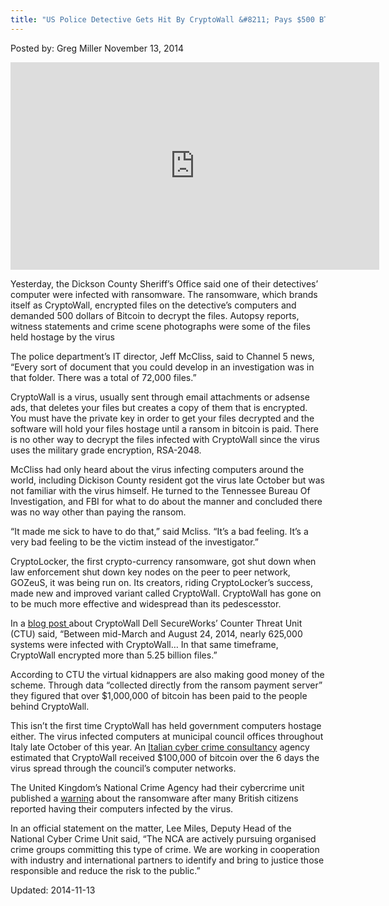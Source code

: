 ```yaml
---
title: "US Police Detective Gets Hit By CryptoWall &#8211; Pays $500 BTC Ransom"
---
```


Posted by: Greg Miller
<span>November 13, 2014</span>

<p><iframe src="http://launch.newsinc.com/?type=VideoPlayer/Single&amp;widgetId=1&amp;trackingGroup=69016&amp;siteSection=ndn&amp;videoId=28142084&amp;playlistId=15138" width="590" height="332" frameborder="no" marginwidth="0" marginheight="0" scrolling="no"></iframe></p>
<p>Yesterday, the Dickson County Sheriff&#8217;s Office said one of their detectives’ computer were infected with ransomware. The ransomware, which brands itself as CryptoWall, encrypted files on the detective&#8217;s computers and demanded 500 dollars of Bitcoin to decrypt the files. Autopsy reports, witness statements and crime scene photographs were some of the files held hostage by the virus</p>
<p>The police department’s IT director, Jeff McCliss, said to Channel 5 news, &#8220;Every sort of document that you could develop in an investigation was in that folder. There was a total of 72,000 files.”</p>
<p>CryptoWall is a virus, usually sent through email attachments or adsense ads, that deletes your files but creates a copy of them that is encrypted. You must have the private key in order to get your files decrypted and the software will hold your files hostage until a ransom in bitcoin is paid. There is no other way to decrypt the files infected with CryptoWall since the virus uses the military grade encryption, RSA-2048.</p>
<p>McCliss had only heard about the virus infecting computers around the world, including Dickison County resident got the virus late October but was not familiar with the virus himself. He turned to the Tennessee Bureau Of Investigation, and FBI for what to do about the manner and concluded there was no way other than paying the ransom.</p>
<p>&#8220;It made me sick to have to do that,” said Mcliss. &#8220;It&#8217;s a bad feeling. It&#8217;s a very bad feeling to be the victim instead of the investigator.”</p>
<p>CryptoLocker, the first crypto-currency ransomware, got shut down when law enforcement shut down key nodes on the peer to peer network, GOZeuS, it was being run on. Its creators, riding CryptoLocker’s success, made new and improved variant called CryptoWall. CryptoWall has gone on to be much more effective and widespread than its pedescesstor.</p>
<p>In a <a href="http://www.secureworks.com/cyber-threat-intelligence/threats/cryptowall-ransomware/">blog post </a>about CryptoWall Dell SecureWorks’ Counter Threat Unit (CTU) said, “Between mid-March and August 24, 2014, nearly 625,000 systems were infected with CryptoWall&#8230; In that same timeframe, CryptoWall encrypted more than 5.25 billion files.”</p>
<p>According to CTU the virtual kidnappers are also making good money of the scheme. Through data “collected directly from the ransom payment server” they figured that over $1,000,000 of bitcoin has been paid to the people behind CryptoWall.</p>
<p>This isn’t the first time CryptoWall has held government computers hostage either. The virus infected computers at municipal council offices throughout Italy late October of this year. An <a href="http://www.difob.it/">Italian cyber crime consultancy</a> agency estimated that CryptoWall received $100,000 of bitcoin over the 6 days the virus spread through the council&#8217;s computer networks.</p>
<p>The United Kingdom’s National Crime Agency had their cybercrime unit published a <a href="http://www.nationalcrimeagency.gov.uk/news/256-alert-mass-spamming-event-targeting-uk-computer-users">warning</a> about the ransomware after many British citizens reported having their computers infected by the virus.</p>
<p>In an official statement on the matter, Lee Miles, Deputy Head of the National Cyber Crime Unit said, &#8220;The NCA are actively pursuing organised crime groups committing this type of crime. We are working in cooperation with industry and international partners to identify and bring to justice those responsible and reduce the risk to the public.&#8221;</p>

Updated: 2014-11-13
    
